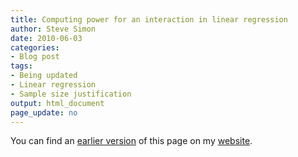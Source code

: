 ```yaml
---
title: Computing power for an interaction in linear regression
author: Steve Simon
date: 2010-06-03
categories:
- Blog post
tags:
- Being updated
- Linear regression
- Sample size justification
output: html_document
page_update: no
---
```


You can find an [earlier version][sim1] of this page on my [website][sim2].

[sim1]: http://www.pmean.com/10/interaction.html
[sim2]: http://www.pmean.com
